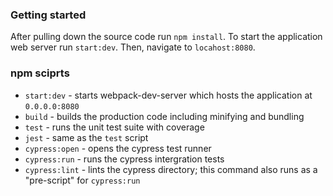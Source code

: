 ### Getting started

After pulling down the source code run `npm install`. To start the application web server run `start:dev`. Then, navigate to `locahost:8080`.

### npm sciprts

* `start:dev` - starts webpack-dev-server which hosts the application at `0.0.0.0:8080`
* `build` - builds the production code including minifying and bundling
* `test` - runs the unit test suite with coverage
* `jest` - same as the `test` script
* `cypress:open` - opens the cypress test runner
* `cypress:run` - runs the cypress intergration tests
* `cypress:lint` - lints the cypress directory; this command also runs as a "pre-script" for `cypress:run`
